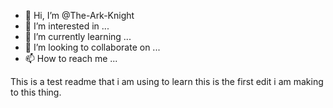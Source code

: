 - 👋 Hi, I’m @The-Ark-Knight
- 👀 I’m interested in ...
- 🌱 I’m currently learning ...
- 💞️ I’m looking to collaborate on ...
- 📫 How to reach me ...

<!---
The-Ark-Knight/The-Ark-Knight is a ✨ special ✨ repository because its `README.md` (this file) appears on your GitHub profile.
You can click the Preview link to take a look at your changes.
--->

This is a test readme that i am using to learn
this is the first edit i am making to this thing.
